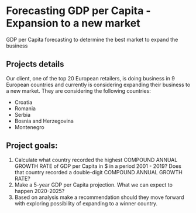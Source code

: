 # Forecasting GDP per Capita - Expansion to a new market
GDP per Capita forecasting to determine the best market to expand the business

## Projects details
Our client, one of the top 20 European retailers, is doing business in 9 European countries and currently is considering expanding their business to a new market. They are considering the following countries:
- Croatia
- Romania
- Serbia
- Bosnia and Herzegovina
- Montenegro

## Project goals:
1. Calculate what country recorded the highest COMPOUND ANNUAL GROWTH RATE of GDP per Capita in $ in a period 2001 - 2019? Does that country recorded a double-digit COMPOUND ANNUAL GROWTH RATE?
2. Make a 5-year GDP per Capita projection. What we can expect to happen 2020-2025?
3. Based on analysis make a recommendation should they move forward with exploring possibility of expanding to a winner country.
